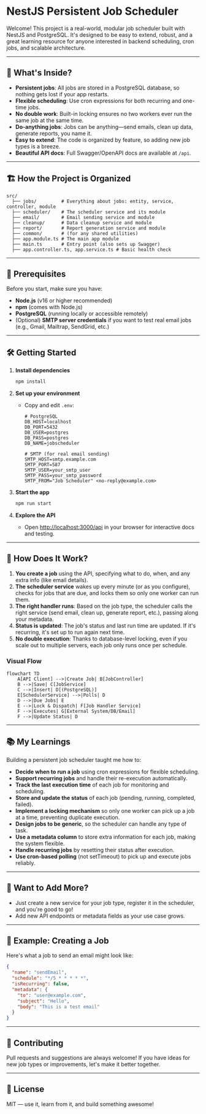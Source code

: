 # NestJS Persistent Job Scheduler

Welcome! This project is a real-world, modular job scheduler built with NestJS and PostgreSQL. It's designed to be easy to extend, robust, and a great learning resource for anyone interested in backend scheduling, cron jobs, and scalable architecture.

---

## 🚀 What's Inside?

- **Persistent jobs**: All jobs are stored in a PostgreSQL database, so nothing gets lost if your app restarts.
- **Flexible scheduling**: Use cron expressions for both recurring and one-time jobs.
- **No double work**: Built-in locking ensures no two workers ever run the same job at the same time.
- **Do-anything jobs**: Jobs can be anything—send emails, clean up data, generate reports, you name it.
- **Easy to extend**: The code is organized by feature, so adding new job types is a breeze.
- **Beautiful API docs**: Full Swagger/OpenAPI docs are available at `/api`.

---

## 🏗️ How the Project is Organized

```
src/
  ├── jobs/         # Everything about jobs: entity, service, controller, module
  ├── scheduler/    # The scheduler service and its module
  ├── email/        # Email sending service and module
  ├── cleanup/      # Data cleanup service and module
  ├── report/       # Report generation service and module
  ├── common/       # (for any shared utilities)
  ├── app.module.ts # The main app module
  ├── main.ts       # Entry point (also sets up Swagger)
  ├── app.controller.ts, app.service.ts # Basic health check
```

---

## 📝 Prerequisites

Before you start, make sure you have:

- **Node.js** (v16 or higher recommended)
- **npm** (comes with Node.js)
- **PostgreSQL** (running locally or accessible remotely)
- (Optional) **SMTP server credentials** if you want to test real email jobs (e.g., Gmail, Mailtrap, SendGrid, etc.)

---

## 🛠️ Getting Started

1. **Install dependencies**
   ```bash
   npm install
   ```
2. **Set up your environment**

   - Copy and edit `.env`:

     ```env
     # PostgreSQL
     DB_HOST=localhost
     DB_PORT=5432
     DB_USER=postgres
     DB_PASS=postgres
     DB_NAME=jobscheduler

     # SMTP (for real email sending)
     SMTP_HOST=smtp.example.com
     SMTP_PORT=587
     SMTP_USER=your_smtp_user
     SMTP_PASS=your_smtp_password
     SMTP_FROM="Job Scheduler" <no-reply@example.com>
     ```

3. **Start the app**
   ```bash
   npm run start
   ```
4. **Explore the API**
   - Open [http://localhost:3000/api](http://localhost:3000/api) in your browser for interactive docs and testing.

---

## 🔄 How Does It Work?

1. **You create a job** using the API, specifying what to do, when, and any extra info (like email details).
2. **The scheduler service** wakes up every minute (or as you configure), checks for jobs that are due, and locks them so only one worker can run them.
3. **The right handler runs**: Based on the job type, the scheduler calls the right service (send email, clean up, generate report, etc.), passing along your metadata.
4. **Status is updated**: The job's status and last run time are updated. If it's recurring, it's set up to run again next time.
5. **No double execution**: Thanks to database-level locking, even if you scale out to multiple servers, each job only runs once per schedule.

### Visual Flow

```mermaid
flowchart TD
    A[API Client] -->|Create Job| B[JobController]
    B -->|Save| C[JobService]
    C -->|Insert| D[(PostgreSQL)]
    E[SchedulerService] -->|Polls| D
    D -->|Due Jobs| E
    E -->|Lock & Dispatch| F[Job Handler Service]
    F -->|Executes| G[External System/DB/Email]
    F -->|Update Status| D
```

---

## 📚 My Learnings

Building a persistent job scheduler taught me how to:

- **Decide when to run a job** using cron expressions for flexible scheduling.
- **Support recurring jobs** and handle their re-execution automatically.
- **Track the last execution time** of each job for monitoring and scheduling.
- **Store and update the status** of each job (pending, running, completed, failed).
- **Implement a locking mechanism** so only one worker can pick up a job at a time, preventing duplicate execution.
- **Design jobs to be generic**, so the scheduler can handle any type of task.
- **Use a metadata column** to store extra information for each job, making the system flexible.
- **Handle recurring jobs** by resetting their status after execution.
- **Use cron-based polling** (not setTimeout) to pick up and execute jobs reliably.

---

## 🧩 Want to Add More?

- Just create a new service for your job type, register it in the scheduler, and you're good to go!
- Add new API endpoints or metadata fields as your use case grows.

---

## 📝 Example: Creating a Job

Here's what a job to send an email might look like:

```json
{
  "name": "sendEmail",
  "schedule": "*/5 * * * * *",
  "isRecurring": false,
  "metadata": {
    "to": "user@example.com",
    "subject": "Hello",
    "body": "This is a test email"
  }
}
```

---

## 🤝 Contributing

Pull requests and suggestions are always welcome! If you have ideas for new job types or improvements, let's make it better together.

---

## 📄 License

MIT — use it, learn from it, and build something awesome!
